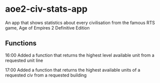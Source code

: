 # aoe2-civ-stats-app
An app that shows statistics about every civilisation from the famous RTS game, Age of Empires 2 Definitive Edition


## Functions
16:00
Added a function that returns the highest level available unit from a requested unit line

17:00
Added a function that returns the highest available units of a requested civ from a requested building
